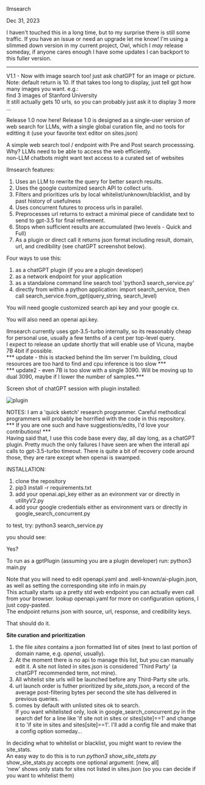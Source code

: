 llmsearch

Dec 31, 2023

I haven't touched this in a long time, but to my surprise there is still some traffic. If you have an issue or need an upgrade let me know!
I'm using a slimmed down version in my current project, Owl, which I *may* release someday, if anyone cares enough I have some updates I can backport to this fuller version. 

---

V1.1 - Now with image search too! just ask chatGPT for an image or picture. Note: default return is 10. If that takes too long to display, just tell gpt how many images you want. e.g.:  
find 3 images of Stanford University  
It still actually gets 10 urls, so you can probably just ask it to display 3 more ...

Release 1.0 now here! 
Release 1.0 is designed as a single-user version of web search for LLMs, with a single global curation file, and no tools for editting it (use your favorite text editor on sites.json)

A simple web search tool / endpoint with Pre and Post search processsing.  
Why? LLMs need to be able to access the web efficiently.  
non-LLM chatbots might want text access to a curated set of websites

llmsearch features:
1. Uses an LLM to rewrite the query for better search results.
2. Uses the google customized search API to collect urls.
3. Filters and prioritizes urls by local whitelist/unknown/blacklist, and by past history of usefulness
4. Uses concurrent futures to process urls in parallel.
5. Preprocesses url returns to extract a minimal piece of candidate text to send to gpt-3.5 for final refinement.
6. Stops when sufficient results are accumulated (two levels - Quick and Full)
7. As a plugin or direct call it returns json format including result, domain, url, and credibility (see chatGPT screenshot below).

Four ways to use this:
1. as a chatGPT plugin (if you are a plugin developer)
2. as a network endpoint for your application
3. as a standalone command line search tool 'python3 search_service.py'
4. directly from within a python application: import search_service, then call search_service.from_gpt(query_string, search_level)

You will need google customized search api key and your google cx.

You will also need an openai api.key.

llmsearch currently uses gpt-3.5-turbo internally, so its reasonably cheap for personal use, usually a few tenths of a cent per top-level query.  
I expect to release an update shortly that will enable use of Vicuna, maybe 7B 4bit if possible.  
*** update - this is stacked behind the llm server I'm building, cloud resources are too hard to find and cpu inference is too slow ***  
*** update2 - even 7B is too slow with a single 3090. Will be moving up to dual 3090, maybe if I lower the number of samples.***


Screen shot of chatGPT session with plugin installed:

![plugin](https://user-images.githubusercontent.com/2271133/232800682-9864cea3-7cea-4e4c-927f-fa2f715e270a.jpg)

NOTES:
I am a 'quick sketch' research programmer. Careful methodical programmers will probably be horrified with the code in this repository.  
*** If you are one such and have suggestions/edits, I'd love your contributions! ***  
Having said that, I use this code base every day, all day long, as a chatGPT plugin. Pretty much the only failures I have seen are when the interall api calls to gpt-3.5-turbo timeout. There is quite a bit of recovery code around those, they are rare except when openai is swamped.

INSTALLATION:
1. clone the repository
2. pip3 install -r requirements.txt
3. add your openai.api_key either as an evironment var or directly in utilityV2.py
4. add your google credentials either as environment vars or directly in google_search_concurrent.py

to test, try:
python3 search_service.py

you should see:

Yes?

To run as a gptPlugin (assuming you are a plugin developer) run:
python3 main.py

Note that you will need to edit openapi.yaml and .well-known/ai-plugin.json, as well as setting the corresponding site info in main.py  
This actually starts up a pretty std web endpoint you can actually even call from your browser. lookup openapi.yaml for more on configuration options, I just copy-pasted.  
The endpoint returns json with source, url, response, and credibility keys. 

That should do it.


<B>Site curation and prioritization</B>  
1. the file *sites* contains a json formatted list of sites (next to last portion of domain name, e.g. *openai*,  usually).
2. At the moment there is no api to manage this list, but you can manually edit it. A site not listed in sites.json is considered 'Third Party' (a chatGPT recommended term, not mine).
3. All whitelist site urls will be launched before any Third-Party site urls.
4. url launch order is futher prioritized by *site_stats.json*, a record of the average post-filtering bytes per second the site has delivered in previous queries.
5. comes by default with unlisted sites ok to search.  
If you want whitelisted only, look in google_search_concurrent.py in the search def for a line like 'if site not in sites or sites[site]==1' and change it to 'if site in sites and sites[site]==1'. I'll add a config file and make that a config option someday...

In deciding what to whitelist or blacklist, you might want to review the site_stats.  
An easy way to do this is to run *python3 show_site_stats.py*  
show_site_stats.py accepts one optional argument: [new, all]  
'new' shows only stats for sites not listed in sites.json (so you can decide if you want to whitelist them)
